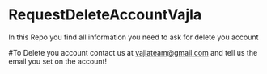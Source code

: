 # RequestDeleteAccountVajla
In this Repo you find all information you need to ask for delete you account

#To Delete you account contact us at vajlateam@gmail.com and tell us the email you set on the account!
